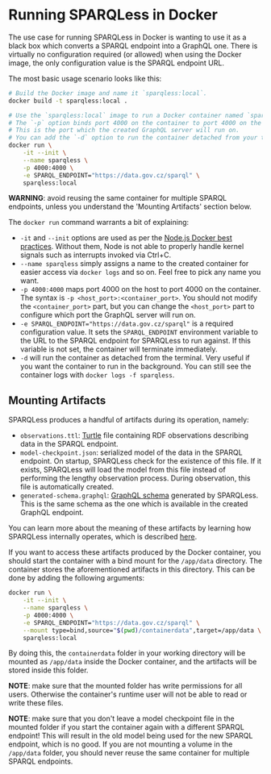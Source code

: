 # Running SPARQLess in Docker

The use case for running SPARQLess in Docker is wanting to use it as
a black box which converts a SPARQL endpoint into a GraphQL one.
There is virtually no configuration required (or allowed) when using
the Docker image, the only configuration value is the SPARQL endpoint
URL.

The most basic usage scenario looks like this:

```bash
# Build the Docker image and name it `sparqless:local`.
docker build -t sparqless:local .

# Use the `sparqless:local` image to run a Docker container named `sparqless`.
# The `-p` option binds port 4000 on the container to port 4000 on the local machine.
# This is the port which the created GraphQL server will run on.
# You can add the `-d` option to run the container detached from your terminal.
docker run \
    -it --init \
    --name sparqless \
    -p 4000:4000 \
    -e SPARQL_ENDPOINT="https://data.gov.cz/sparql" \
    sparqless:local
```

**WARNING**: avoid reusing the same container for multiple SPARQL endpoints,
unless you understand the 'Mounting Artifacts' section below.

The `docker run` command warrants a bit of explaining:

- `-it` and `--init` options are used as per the
[Node.js Docker best practices](https://github.com/nodejs/docker-node/blob/main/docs/BestPractices.md#handling-kernel-signals).
Without them, Node is not able to properly handle kernel signals
such as interrupts invoked via Ctrl+C.
- `--name sparqless` simply assigns a name to the created container for easier
access via `docker logs` and so on. Feel free to pick any name you want.
- `-p 4000:4000` maps port 4000 on the host to port 4000 on the container.
The syntax is `-p <host_port>:<container_port>`. You should not modify
the `<container_port>` part, but you can change the `<host_port>` part
to configure which port the GraphQL server will run on.
- `-e SPARQL_ENDPOINT="https://data.gov.cz/sparql"` is a required configuration
value. It sets the `SPARQL_ENDPOINT` environment variable to the URL to
the SPARQL endpoint for SPARQLess to run against.
If this variable is not set, the container will terminate immediately.
- `-d` will run the container as detached from the terminal. Very useful if
you want the container to run in the background.
You can still see the container logs with `docker logs -f sparqless`.

## Mounting Artifacts

SPARQLess produces a handful of artifacts during its operation, namely:

- `observations.ttl`: [Turtle](https://en.wikipedia.org/wiki/Turtle_(syntax))
file containing RDF observations describing data in the SPARQL endpoint.
- `model-checkpoint.json`: serialized model of the data in the SPARQL endpoint.
On startup, SPARQLess check for the existence of this file. If it exists,
SPARQLess will load the model from this file instead of performing
the lengthy observation process. During observation, this file is
automatically created.
- `generated-schema.graphql`: [GraphQL schema](https://graphql.org/learn/schema/)
generated by SPARQLess. This is the same schema as the one which is available
in the created GraphQL endpoint.

You can learn more about the meaning of these artifacts by learning how SPARQLess
internally operates, which is described [here](overview.md).

If you want to access these artifacts produced by the Docker container,
you should start the container with a bind mount for the `/app/data` directory.
The container stores the aforementioned artifacts in this directory.
This can be done by adding the following arguments:

```bash
docker run \
    -it --init \
    --name sparqless \
    -p 4000:4000 \
    -e SPARQL_ENDPOINT="https://data.gov.cz/sparql" \
    --mount type=bind,source="$(pwd)/containerdata",target=/app/data \
    sparqless:local
```

By doing this, the `containerdata` folder in your working directory
will be mounted as `/app/data` inside the Docker container, and the artifacts
will be stored inside this folder.

**NOTE**: make sure that the mounted folder has write permissions for
all users. Otherwise the container's runtime user will not be able
to read or write these files.

**NOTE**: make sure that you don't leave a model checkpoint file in the
mounted folder if you start the container again with a different SPARQL
endpoint! This will result in the old model being used for the new
SPARQL endpoint, which is no good.
If you are not mounting a volume in the `/app/data` folder, you should
never reuse the same container for multiple SPARQL endpoints.
